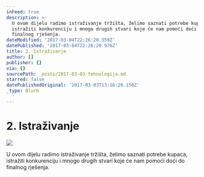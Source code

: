 ```yaml
---
inFeed: true
description: >-
  U ovom dijelu radimo istraživanje tržišta, želimo saznati potrebe kupaca,
  istražiti konkurenciju i mnogo drugih stvari koje će nam pomoći doći do
  finalnog rješenja.
dateModified: '2017-03-04T22:26:20.359Z'
datePublished: '2017-03-04T22:26:20.976Z'
title: 2. Istraživanje
author: []
publisher: {}
via: {}
sourcePath: _posts/2017-03-03-tehnologija.md
starred: false
datePublishedOriginal: '2017-03-03T13:16:26.150Z'
_type: Blurb

---
```

# 2\. Istraživanje
![](https://the-grid-user-content.s3-us-west-2.amazonaws.com/49b04e84-4b8c-4562-8202-9d4547d48f5e.jpg)

U ovom dijelu radimo istraživanje tržišta, želimo saznati potrebe kupaca, istražiti konkurenciju i mnogo drugih stvari koje će nam pomoći doći do finalnog rješenja.